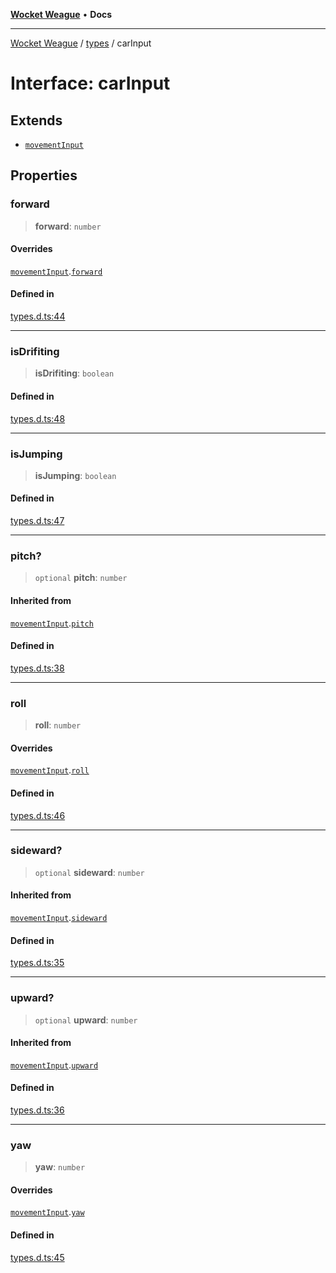 [**Wocket Weague**](../../README.md) • **Docs**

***

[Wocket Weague](../../modules.md) / [types](../README.md) / carInput

# Interface: carInput

## Extends

- [`movementInput`](movementInput.md)

## Properties

### forward

> **forward**: `number`

#### Overrides

[`movementInput`](movementInput.md).[`forward`](movementInput.md#forward)

#### Defined in

[types.d.ts:44](https://github.com/Aebel-Shajan/Wocket-Weague/blob/5b758607dc322162aa7bb6e3ab674c98807f2d70/src/types.d.ts#L44)

***

### isDrifiting

> **isDrifiting**: `boolean`

#### Defined in

[types.d.ts:48](https://github.com/Aebel-Shajan/Wocket-Weague/blob/5b758607dc322162aa7bb6e3ab674c98807f2d70/src/types.d.ts#L48)

***

### isJumping

> **isJumping**: `boolean`

#### Defined in

[types.d.ts:47](https://github.com/Aebel-Shajan/Wocket-Weague/blob/5b758607dc322162aa7bb6e3ab674c98807f2d70/src/types.d.ts#L47)

***

### pitch?

> `optional` **pitch**: `number`

#### Inherited from

[`movementInput`](movementInput.md).[`pitch`](movementInput.md#pitch)

#### Defined in

[types.d.ts:38](https://github.com/Aebel-Shajan/Wocket-Weague/blob/5b758607dc322162aa7bb6e3ab674c98807f2d70/src/types.d.ts#L38)

***

### roll

> **roll**: `number`

#### Overrides

[`movementInput`](movementInput.md).[`roll`](movementInput.md#roll)

#### Defined in

[types.d.ts:46](https://github.com/Aebel-Shajan/Wocket-Weague/blob/5b758607dc322162aa7bb6e3ab674c98807f2d70/src/types.d.ts#L46)

***

### sideward?

> `optional` **sideward**: `number`

#### Inherited from

[`movementInput`](movementInput.md).[`sideward`](movementInput.md#sideward)

#### Defined in

[types.d.ts:35](https://github.com/Aebel-Shajan/Wocket-Weague/blob/5b758607dc322162aa7bb6e3ab674c98807f2d70/src/types.d.ts#L35)

***

### upward?

> `optional` **upward**: `number`

#### Inherited from

[`movementInput`](movementInput.md).[`upward`](movementInput.md#upward)

#### Defined in

[types.d.ts:36](https://github.com/Aebel-Shajan/Wocket-Weague/blob/5b758607dc322162aa7bb6e3ab674c98807f2d70/src/types.d.ts#L36)

***

### yaw

> **yaw**: `number`

#### Overrides

[`movementInput`](movementInput.md).[`yaw`](movementInput.md#yaw)

#### Defined in

[types.d.ts:45](https://github.com/Aebel-Shajan/Wocket-Weague/blob/5b758607dc322162aa7bb6e3ab674c98807f2d70/src/types.d.ts#L45)
